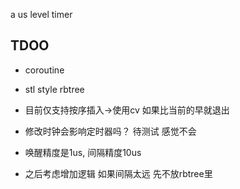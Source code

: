 a us level timer

## TDOO

+ coroutine
+ stl style rbtree
+ 目前仅支持按序插入->使用cv 如果比当前的早就退出

+ 修改时钟会影响定时器吗？ 待测试 感觉不会 
+ 唤醒精度是1us, 间隔精度10us 
+ 之后考虑增加逻辑 如果间隔太远 先不放rbtree里